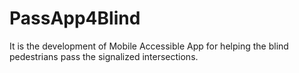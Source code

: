 # PassApp4Blind 
It is the development of Mobile Accessible App for helping the blind pedestrians pass the signalized intersections.
